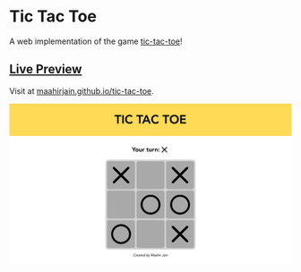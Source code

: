 # Tic Tac Toe

A web implementation of the game [tic-tac-toe](https://en.wikipedia.org/wiki/Tic-tac-toe)!

## [Live Preview](https://maahirjain.github.io/tic-tac-toe)
Visit at [maahirjain.github.io/tic-tac-toe](https://maahirjain.github.io/tic-tac-toe).

![Screenshot of tic-tac-toe webpage](./screenshot.png)